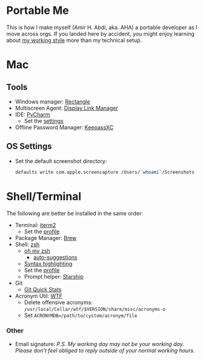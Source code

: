 # Portable Me
This is how I make myself (Amir H. Abdi, aka. AHA) a portable developer as I move across orgs.
If you landed here by accident, you might enjoy learning about [my working style](./working-with-me.md)
more than my technical setup.

# Mac

## Tools

- Windows manager: [Rectangle](https://rectangleapp.com/)
- Multiscreen Agent: [Display Link Manager](https://www.synaptics.com/products/displaylink-graphics/downloads/macos)
- IDE: [PyCharm](https://www.jetbrains.com/pycharm/)
  - Set the [settings](./ide/pycharm_settings.zip)
- Offline Password Manager: [KeepassXC](https://keepassxc.org/)

## OS Settings
- Set the default screenshot directory:
  ```bash
  defaults write com.apple.screencapture /Users/`whoami`/Screenshots
  ```

# Shell/Terminal
The following are better be installed in the same order:
- Terminal: [iterm2](https://iterm2.com/)
  - Set the [profile](./terminal/iterm_profile.json)
- Package Manager: [Brew](https://docs.brew.sh/Installation)
- Shell: [zsh](https://formulae.brew.sh/formula/zsh)
  - [oh my zsh](https://github.com/ohmyzsh/ohmyzsh)
    - [auto-suggestions](https://github.com/zsh-users/zsh-autosuggestions/blob/master/INSTALL.md#oh-my-zsh)
  - [Syntax highlighting](https://github.com/zsh-users/zsh-syntax-highlighting/blob/master/INSTALL.md)
  - Set the [profile](./terminal/zshrc)
  - Prompt helper: [Starship](https://starship.rs/)
- Git
  - [Git Quick Stats](https://github.com/arzzen/git-quick-stats)
- Acronym Util: [WTF](https://formulae.brew.sh/formula/wtf)
  - Delete offensive acronyms: `/usr/local/Cellar/wtf/$VERSION/share/misc/acronyms-o` 
  - Set `ACRONYMDB=/path/to/cystom/acronym/file`
  


### Other
- Email signature: *P.S. My working day may not be your working day. 
  Please don’t feel obliged to reply outside of your normal working hours.*

 
